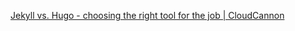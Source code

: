 [Jekyll vs. Hugo - choosing the right tool for the job | CloudCannon](https://cloudcannon.com/blog/jekyll-vs-hugo-choosing-the-right-tool-for-the-job/)